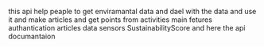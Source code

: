 this api help peaple to get enviramantal data and dael with the data and use it and make articles and get points from activities
main fetures
authantication
articles
data sensors
SustainabilityScore
and here the api documantaion
